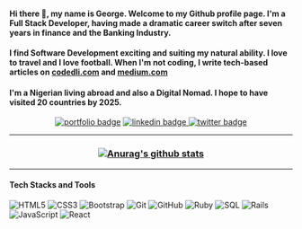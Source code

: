 #### Hi there 👋, my name is George. Welcome to my Github profile page. I'm a Full Stack Developer, having made a dramatic career switch after seven years in finance and the Banking Industry. 

#### I find Software Development exciting and suiting my natural ability. I love to travel and I love football. When I'm not coding, I write tech-based articles on <a href= "https://www.codedli.com"> codedli.com</a> and <a href= "https://george-gbenle.medium.com"> medium.com</a>

#### I'm a Nigerian living abroad and also a Digital Nomad. I hope to have visited 20 countries by 2025.
<p align="center">
<a href="http://www.georgegbenle.me/" target="_blank"><img src="https://img.shields.io/badge/george-g?style=for-the-badge&logo" alt="portfolio badge"></a>
<a href="https://www.linkedin.com/in/george-g-5414091b7/" target="_blank">
    <img src="https://img.shields.io/badge/george-g?style=for-the-badge&logo=linkedin&logoColor=blue" alt="linkedin badge">
</a>
<a href="https://twitter.com/GeorgeShammar" target="_blank">
    <img src="https://img.shields.io/twitter/follow/GeorgeShammar?color=%231DA1F2&label=FOLLOW&logo=twitter&style=for-the-badge" alt="twitter badge">
</a>
</p>

<hr>

<h3 align = "center">
  
  [![Anurag's github stats](https://github-readme-stats.vercel.app/api?username=george-shammar&show_icons=true&theme=algolia)](https://github.com/anuraghazra/github-readme-stats)
  
</h3>
  
<hr>

#### Tech Stacks and Tools

![HTML5](https://img.shields.io/badge/-HTML5-E34F26?style=flat-square&logo=html5&logoColor=white)
![CSS3](https://img.shields.io/badge/-CSS3-1572B6?style=flat-square&logo=css3)
![Bootstrap](https://img.shields.io/badge/-Bootstrap-563D7C?style=flat-square&logo=bootstrap)
![Git](https://img.shields.io/badge/-Git-black?style=flat-square&logo=git)
![GitHub](https://img.shields.io/badge/-GitHub-181717?style=flat-square&logo=github)
![Ruby](https://img.shields.io/badge/-Ruby-black?style=flat-square&logo=Ruby)
![SQL](https://img.shields.io/badge/-SQL-yellow?style=flat-square&logo=SQL)
![Rails](https://img.shields.io/badge/-Rails-black?style=flat-square&logo=Rails)
![JavaScript](https://img.shields.io/badge/-JavaScript-black?style=flat-square&logo=javascript)
![React](https://img.shields.io/badge/-React-darkblue?style=flat-square&logo=react)

<!--
**george-shammar/george-shammar** is a ✨ _special_ ✨ repository because its `README.md` (this file) appears on your GitHub profile.

Here are some ideas to get you started:

- 🔭 I’m currently working on ...
- 🌱 I’m currently learning ...
- 👯 I’m looking to collaborate on ...
- 🤔 I’m looking for help with ...
- 💬 Ask me about ...
- 📫 How to reach me: ...
- 😄 Pronouns: ...
- ⚡ Fun fact: ...
-->
